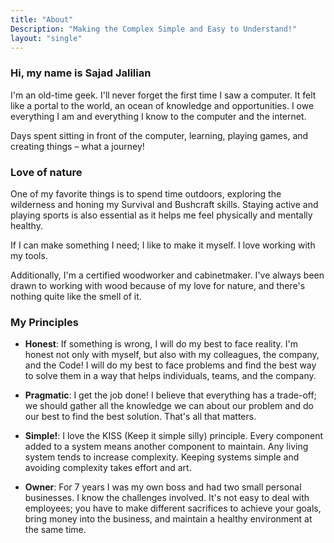 ```yaml
---
title: "About"
Description: "Making the Complex Simple and Easy to Understand!"
layout: "single"
---
```

### Hi, my name is Sajad Jalilian

I'm an old-time geek. I'll never forget the first time I saw a computer. It felt like a portal to the world, an ocean of knowledge and opportunities. I owe everything I am and everything I know to the computer and the internet.

Days spent sitting in front of the computer, learning, playing games, and creating things – what a journey!

### Love of nature

One of my favorite things is to spend time outdoors, exploring the wilderness and honing my Survival and Bushcraft skills. Staying active and playing sports is also essential as it helps me feel physically and mentally healthy.

If I can make something I need; I like to make it myself. I love working with my tools.

Additionally, I'm a certified woodworker and cabinetmaker. I've always been drawn to working with wood because of my love for nature, and there's nothing quite like the smell of it.

### My Principles

- **Honest**: If something is wrong, I will do my best to face reality. I'm honest not only with myself, but also with my colleagues, the company, and the Code! I will do my best to face problems and find the best way to solve them in a way that helps individuals, teams, and the company.

- **Pragmatic**: I get the job done! I believe that everything has a trade-off; we should gather all the knowledge we can about our problem and do our best to find the best solution. That's all that matters.

- **Simple!**: I love the KISS (Keep it simple silly) principle. Every component added to a system means another component to maintain. Any living system tends to increase complexity. Keeping systems simple and avoiding complexity takes effort and art.

- **Owner**: For 7 years I was my own boss and had two small personal businesses. I know the challenges involved. It's not easy to deal with employees; you have to make different sacrifices to achieve your goals, bring money into the business, and maintain a healthy environment at the same time.
